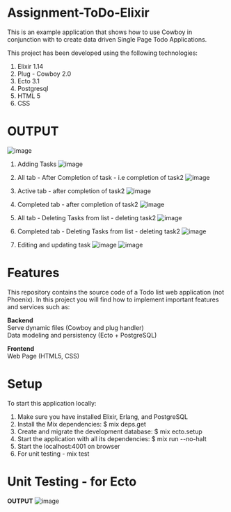 # Assignment-ToDo-Elixir

This is an example application that shows how to use Cowboy in conjunction with  to create data driven Single Page Todo Applications.

This project has been developed using the following technologies:
1. Elixir 1.14
2. Plug - Cowboy 2.0
3. Ecto  3.1
4. Postgresql
5. HTML 5
6. CSS


# OUTPUT
![image](https://user-images.githubusercontent.com/47104889/209429819-4b0c5c65-f386-44c4-908f-b4c3235b02b3.png)



1. Adding Tasks
![image](https://user-images.githubusercontent.com/47104889/209429880-46ff5ad2-0f06-475b-aeb1-f12b48ff8fb9.png)


2. All tab - After Completion of task - i.e completion of task2
![image](https://user-images.githubusercontent.com/47104889/209429912-6c81e6f1-5aa3-42bb-9065-934a90c25edc.png)
 
3. Active tab - after completion of task2
![image](https://user-images.githubusercontent.com/47104889/209429962-b5216e96-d3bb-4d04-ac4e-13c19603f0b7.png)

4. Completed tab - after completion of task2
![image](https://user-images.githubusercontent.com/47104889/209430000-c82ca49c-75f7-42b9-8a4c-54b79405b7cc.png)

5. All tab - Deleting Tasks from list - deleting task2
![image](https://user-images.githubusercontent.com/47104889/209430047-24690d9c-f86c-4e25-9a06-f30ed847955a.png)

6. Completed tab - Deleting Tasks from list - deleting task2
![image](https://user-images.githubusercontent.com/47104889/209430094-6422432c-b860-4d6b-b6c7-21a41b87ebd2.png)

7. Editing and updating task
![image](https://user-images.githubusercontent.com/47104889/209430146-fa908df7-6ec2-4db8-9b63-838867968343.png)
![image](https://user-images.githubusercontent.com/47104889/209430179-6bc1003e-6b8c-425e-9810-c00a9d5e6038.png)



# Features
This repository contains the source code of a Todo list web application  (not Phoenix). In this project you will find how to implement important features and services such as:

**Backend** <br/>
Serve dynamic files (Cowboy and plug handler) <br/>
Data modeling and persistency (Ecto + PostgreSQL)

**Frontend** <br/>
Web Page (HTML5, CSS)

# Setup

To start this application locally:

1. Make sure you have installed Elixir, Erlang, and PostgreSQL
2. Install the Mix dependencies: $ mix deps.get
3. Create and migrate the development database: $ mix ecto.setup
4. Start the application with all its dependencies: $ mix run --no-halt
5. Start the localhost:4001 on browser
6. For unit testing - mix test

# Unit Testing - for Ecto

**OUTPUT**
![image](https://user-images.githubusercontent.com/47104889/207021416-f1a535b2-3d06-4d71-8892-ebb66404129a.png)

